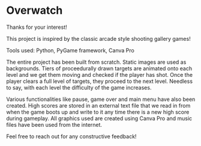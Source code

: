 # Overwatch

Thanks for your interest!

This project is inspired by the classic arcade style shooting gallery games!

Tools used:  Python, PyGame framework, Canva Pro

The entire project has been built from scratch. Static images are used as backgrounds. Tiers of proceedurally drawn targets are animated onto each level and we get them 
moving and checked if the player has shot. Once the player clears a full level of targets, they proceed to the next level. Needless to say, with each level the 
difficulty of the game increases. 

Various functionalities like pause, game over and main menu have also been created. High scores are stored in an external text file that we read in from when the game 
boots up and write to it any time there is a new high score during gameplay. All graphics used are created using Canva Pro and music files have been used from the 
internet.

Feel free to reach out for any constructive feedback!
